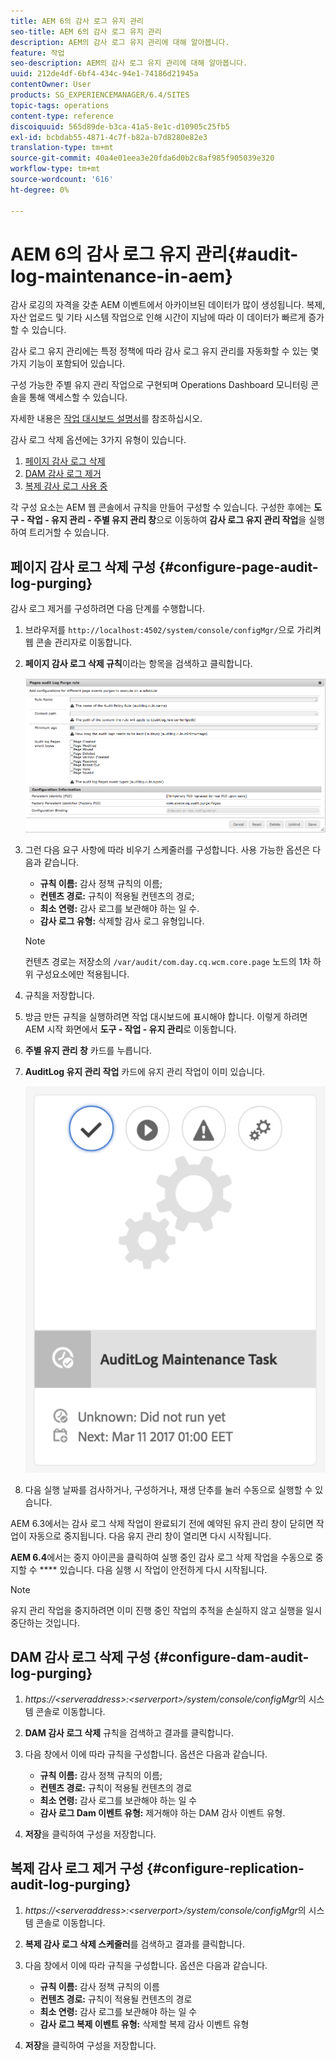 ```yaml
---
title: AEM 6의 감사 로그 유지 관리
seo-title: AEM 6의 감사 로그 유지 관리
description: AEM의 감사 로그 유지 관리에 대해 알아봅니다.
feature: 작업
seo-description: AEM의 감사 로그 유지 관리에 대해 알아봅니다.
uuid: 212de4df-6bf4-434c-94e1-74186d21945a
contentOwner: User
products: SG_EXPERIENCEMANAGER/6.4/SITES
topic-tags: operations
content-type: reference
discoiquuid: 565d89de-b3ca-41a5-8e1c-d10905c25fb5
exl-id: bcbdab55-4871-4c7f-b82a-b7d8280e82e3
translation-type: tm+mt
source-git-commit: 40a4e01eea3e20fda6d0b2c8af985f905039e320
workflow-type: tm+mt
source-wordcount: '616'
ht-degree: 0%

---
```


# AEM 6의 감사 로그 유지 관리{#audit-log-maintenance-in-aem}

감사 로깅의 자격을 갖춘 AEM 이벤트에서 아카이브된 데이터가 많이 생성됩니다. 복제, 자산 업로드 및 기타 시스템 작업으로 인해 시간이 지남에 따라 이 데이터가 빠르게 증가할 수 있습니다.

감사 로그 유지 관리에는 특정 정책에 따라 감사 로그 유지 관리를 자동화할 수 있는 몇 가지 기능이 포함되어 있습니다.

구성 가능한 주별 유지 관리 작업으로 구현되며 Operations Dashboard 모니터링 콘솔을 통해 액세스할 수 있습니다.

자세한 내용은 [작업 대시보드 설명서](/help/sites-administering/operations-dashboard.md)를 참조하십시오.

감사 로그 삭제 옵션에는 3가지 유형이 있습니다.

1. [페이지 감사 로그 삭제](/help/sites-administering/operations-audit-log.md#configure-page-audit-log-purging)
1. [DAM 감사 로그 제거](/help/sites-administering/operations-audit-log.md#configure-dam-audit-log-purging)
1. [복제 감사 로그 사용 중](/help/sites-administering/operations-audit-log.md#configure-replication-audit-log-purging)

각 구성 요소는 AEM 웹 콘솔에서 규칙을 만들어 구성할 수 있습니다. 구성한 후에는 **도구 - 작업 - 유지 관리 - 주별 유지 관리 창**&#x200B;으로 이동하여 **감사 로그 유지 관리 작업**&#x200B;을 실행하여 트리거할 수 있습니다.

## 페이지 감사 로그 삭제 구성 {#configure-page-audit-log-purging}

감사 로그 제거를 구성하려면 다음 단계를 수행합니다.

1. 브라우저를 `http://localhost:4502/system/console/configMgr/`으로 가리켜 웹 콘솔 관리자로 이동합니다.

1. **페이지 감사 로그 삭제 규칙**&#x200B;이라는 항목을 검색하고 클릭합니다.

   ![chlimage_1-365](assets/chlimage_1-365.png)

1. 그런 다음 요구 사항에 따라 비우기 스케줄러를 구성합니다. 사용 가능한 옵션은 다음과 같습니다.

   * **규칙 이름:** 감사 정책 규칙의 이름;
   * **컨텐츠 경로:** 규칙이 적용될 컨텐츠의 경로;
   * **최소 연령:** 감사 로그를 보관해야 하는 일 수.
   * **감사 로그 유형:** 삭제할 감사 로그 유형입니다.

   >[!NOTE]
   >
   >컨텐츠 경로는 저장소의 `/var/audit/com.day.cq.wcm.core.page` 노드의 1차 하위 구성요소에만 적용됩니다.

1. 규칙을 저장합니다.
1. 방금 만든 규칙을 실행하려면 작업 대시보드에 표시해야 합니다. 이렇게 하려면 AEM 시작 화면에서 **도구 - 작업 - 유지 관리**&#x200B;로 이동합니다.

1. **주별 유지 관리 창** 카드를 누릅니다.

1. **AuditLog 유지 관리 작업** 카드에 유지 관리 작업이 이미 있습니다.

   ![chlimage_1-366](assets/chlimage_1-366.png)

1. 다음 실행 날짜를 검사하거나, 구성하거나, 재생 단추를 눌러 수동으로 실행할 수 있습니다.

AEM 6.3에서는 감사 로그 삭제 작업이 완료되기 전에 예약된 유지 관리 창이 닫히면 작업이 자동으로 중지됩니다. 다음 유지 관리 창이 열리면 다시 시작됩니다.

**AEM 6.4**&#x200B;에서는 중지 아이콘을 클릭하여 실행 중인 감사 로그 삭제 작업을 수동으로 중지할 수  **** 있습니다. 다음 실행 시 작업이 안전하게 다시 시작됩니다.

>[!NOTE]
>
>유지 관리 작업을 중지하려면 이미 진행 중인 작업의 추적을 손실하지 않고 실행을 일시 중단하는 것입니다.

## DAM 감사 로그 삭제 구성 {#configure-dam-audit-log-purging}

1. *https://&lt;serveraddress>:&lt;serverport>/system/console/configMgr*&#x200B;의 시스템 콘솔로 이동합니다.
1. **DAM 감사 로그 삭제** 규칙을 검색하고 결과를 클릭합니다.
1. 다음 창에서 이에 따라 규칙을 구성합니다. 옵션은 다음과 같습니다.

   * **규칙 이름:** 감사 정책 규칙의 이름;
   * **컨텐츠 경로:** 규칙이 적용될 컨텐츠의 경로
   * **최소 연령:** 감사 로그를 보관해야 하는 일 수
   * **감사 로그 Dam 이벤트 유형:** 제거해야 하는 DAM 감사 이벤트 유형.

1. **저장**&#x200B;을 클릭하여 구성을 저장합니다.

## 복제 감사 로그 제거 구성 {#configure-replication-audit-log-purging}

1. *https://&lt;serveraddress>:&lt;serverport>/system/console/configMgr*&#x200B;의 시스템 콘솔로 이동합니다.
1. **복제 감사 로그 삭제 스케줄러**&#x200B;를 검색하고 결과를 클릭합니다.
1. 다음 창에서 이에 따라 규칙을 구성합니다. 옵션은 다음과 같습니다.

   * **규칙 이름:** 감사 정책 규칙의 이름
   * **컨텐츠 경로:** 규칙이 적용될 컨텐츠의 경로
   * **최소 연령:** 감사 로그를 보관해야 하는 일 수
   * **감사 로그 복제 이벤트 유형:** 삭제할 복제 감사 이벤트 유형

1. **저장**&#x200B;을 클릭하여 구성을 저장합니다.
